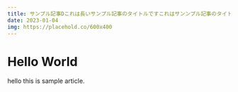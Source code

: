 ```yaml
---
title: サンプル記事Dこれは長いサンプル記事のタイトルですこれはサンンプル記事のタイトルです
date: 2023-01-04
img: https://placehold.co/600x400
---
```


# Hello World

hello this is sample article.
